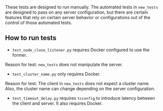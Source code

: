 These tests are designed to run manually. The automated tests in `new_tests` are designed to pass on any server
configuration, but there are certain features that rely on certain server behavior or configurations out of
the control of those automated tests.

## How to run tests

- `test_node_close_listener.py` requires Docker configured to use the former.

Reason for test: `new_tests` does not manipulate the server.

- `test_cluster_name.py` only requires Docker.

Reason for test: The client in `new_tests` does not expect a cluster name. Also, the cluster name can change depending
on the server configuration.

- `test_timeout_delay.py` requires `tcconfig` to introduce latency between the client and server. It also requires Docker.
